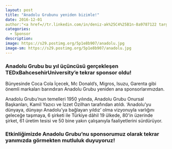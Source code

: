 ```yaml
---
layout: post
title: "Anadolu Grubunu yeniden bizimle!"
date: 2016-12-01
author:"<a href=//tr.linkedin.com/in/deniz-ak%25C4%25B1n-8a9787122 target=_blank>Deniz Akın</a>"
categories:
  - Sponsor
description:
image: https://s29.postimg.org/5p1e8b907/anadolu.jpg
image-sm: https://s29.postimg.org/5p1e8b907/anadolu.jpg
---
```

### Anadolu Grubu  bu yıl üçüncüsü gerçekleşen TEDxBahcesehirUniversity’e tekrar sponsor oldu!
Bünyesinde Coca Cola İçecek, Mc Donald’s, Migros, Isuzu, Garenta gibi önemli markaları barındıran Anadolu Grubu yeniden ana sponsorlarımızdan.

Anadolu Grubu’nun temelleri 1950 yılında, Anadolu Grubu Onursal Başkanları, Kamil Yazıcı ve İzzet Özilhan tarafından atıldı. ‘Anadolu’yu dünyaya, dünyayı Anadolu’ya bağlayan yıldız’ olma vizyonuyla varlığını geleceğe taşımaya, 6 şirketi ile Türkiye dâhil 19 ülkede, 80'in üzerinde şirket, 61 üretim tesisi ve 50 bine yakın çalışanıyla faaliyetlerini sürdürüyor.

###  Etkinliğimizde Anadolu Grubu’nu sponsorumuz olarak tekrar yanımızda görmekten mutluluk duyuyoruz!
